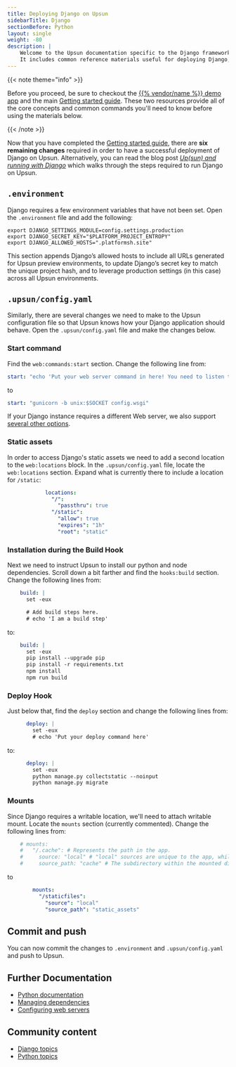 ```yaml
---
title: Deploying Django on Upsun
sidebarTitle: Django
sectionBefore: Python
layout: single
weight: -80
description: |
    Welcome to the Upsun documentation specific to the Django framework on Upsun.
    It includes common reference materials useful for deploying Django, but also external community and blog resources that cover more advanced topics relevant for the framework.
---
```


{{< note theme="info" >}}

Before you proceed, be sure to checkout the [{{% vendor/name %}} demo app](https://console.upsun.com/projects/create-project) and the main [Getting started guide](/get-started/here/_index.md). These two resources provide all of the core concepts and common commands you'll need to know before using the materials below.

{{< /note >}}

Now that you have completed the [Getting started guide](/get-started/here/_index.md), there are **six remaining changes**
required in order to have a successful deployment of Django on Upsun. Alternatively, you can read the blog post
[_Up(sun) and running with Django_](https://upsun.com/blog/setting-up-django-on-upsun/) which walks through the steps
required to run Django on Upsun.

## `.environment`
Django requires a few environment variables that have not been set. Open the `.environment` file and add the following:
```shell
export DJANGO_SETTINGS_MODULE=config.settings.production
export DJANGO_SECRET_KEY="$PLATFORM_PROJECT_ENTROPY"
export DJANGO_ALLOWED_HOSTS=".platformsh.site"
```
This section appends Django’s allowed hosts to include all URLs generated for Upsun preview environments, to update
Django’s secret key to match the unique project hash, and to leverage production settings (in this case) across all
Upsun environments.

## `.upsun/config.yaml`
Similarly, there are several changes we need to make to the Upsun configuration file so that Upsun knows how your Django
application should behave. Open the `.upsun/config.yaml` file and make the changes below.
### Start command
Find the `web:commands:start` section. Change the following line from:
```yaml
start: "echo 'Put your web server command in here! You need to listen to \"$UNIX\" unix socket. Read more about it here: https://docs.upsun.com/create-apps/app-reference.html#web-commands'; sleep 60"
```
to
```yaml
start: "gunicorn -b unix:$SOCKET config.wsgi"
```
If your Django instance requires a different Web server, we also support [several other options](/languages/python/server.md).

### Static assets
In order to access Django's static assets we need to add a second location to the `web:locations` block. In the
`.upsun/config.yaml` file, locate the `web:locations` section. Expand what is currently there to include a location for
`/static`:

```yaml
            locations:
              "/":
                "passthru": true
              "/static":
                "allow": true
                "expires": "1h"
                "root": "static"
```


### Installation during the Build Hook
Next we need to instruct Upsun to install our python and node dependencies. Scroll down a bit farther and find the
`hooks:build` section. Change the following lines from:
```yaml
    build: |
      set -eux

      # Add build steps here.
      # echo 'I am a build step'
```
to:
```yaml
    build: |
      set -eux
      pip install --upgrade pip
      pip install -r requirements.txt
      npm install
      npm run build
```
### Deploy Hook
Just below that, find the `deploy` section and change the following lines from:
```yaml
      deploy: |
        set -eux
        # echo 'Put your deploy command here'
```
to:
```yaml
      deploy: |
        set -eux
        python manage.py collectstatic --noinput
        python manage.py migrate
```

### Mounts
Since Django requires a writable location, we'll need to attach writable mount. Locate the `mounts` section (currently
commented). Change the following lines from:

```yaml
    # mounts:
    #   "/.cache": # Represents the path in the app.
    #     source: "local" # "local" sources are unique to the app, while "service" sources can be shared among apps.
    #     source_path: "cache" # The subdirectory within the mounted disk (the source) where the mount should point.
```
to

```yaml
        mounts:
          "/staticfiles":
            "source": "local"
            "source_path": "static_assets"
```
## Commit and push
You can now commit the changes to `.environment` and `.upsun/config.yaml` and push to Upsun.
## Further Documentation

- [Python documentation](/languages/python/)
- [Managing dependencies](/languages/python/dependencies)
- [Configuring web servers](/languages/python/server)

## Community content

- [Django topics](https://support.platform.sh/hc/en-us/search?utf8=%E2%9C%93&query=django)
- [Python topics](https://support.platform.sh/hc/en-us/search?utf8=%E2%9C%93&query=python)

<!-- ## Blogs -->



<!-- ## Video -->
